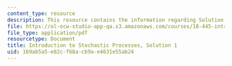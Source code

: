 ```yaml
---
content_type: resource
description: This resource contains the information regarding Solution 1.
file: https://ol-ocw-studio-app-qa.s3.amazonaws.com/courses/18-445-introduction-to-stochastic-processes-spring-2015/169ab5a5e82cf68acb9ae4631e55ab24_MIT18_445S15_homework1_sol.pdf
file_type: application/pdf
resourcetype: Document
title: Introduction to Stochastic Processes, Solution 1
uid: 169ab5a5-e82c-f68a-cb9a-e4631e55ab24
---
```

